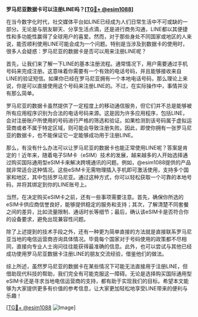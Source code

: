 **罗马尼亚数据卡可以注册LINE吗？[[TG💪+ @esim1088](https://t.me/s/esim1088)]**

在当今数字化时代，社交媒体平台如LINE已经成为人们日常生活中不可或缺的一部分。无论是与朋友聊天、分享生活点滴，还是进行商务沟通，LINE都以其便捷性和多功能性赢得了全球用户的喜爱。然而，对于那些身处不同国家或地区的人来说，能否顺利使用LINE可能会成为一个问题。特别是当涉及到数据卡的使用时，很多人会疑惑：罗马尼亚的数据卡是否可以用来注册LINE呢？

首先，让我们来了解一下LINE的基本注册流程。通常情况下，用户需要通过手机号码来完成注册。这意味着你需要有一个有效的电话号码，并且能够接收来自LINE的验证短信。如果你已经在罗马尼亚拥有一个本地电话号码，那么理论上来说，你是可以直接使用这个号码来注册LINE的。不过，在实际操作中，事情并没有那么简单。

罗马尼亚的数据卡虽然提供了一定程度上的移动通信服务，但它们并不总是能够被所有应用程序识别为合法的电话号码来源。这是因为许多应用程序，包括LINE，会对注册账户所使用的号码进行严格的筛选和验证。如果检测到该号码属于虚拟运营商或者不属于特定区域，则可能会导致注册失败。因此，即使你拥有一张罗马尼亚的数据卡，也不能保证它一定能够成功用于注册LINE。

那么，有没有什么办法可以让罗马尼亚的数据卡也能正常使用LINE呢？答案是肯定的！近年来，随着电子SIM卡（eSIM）技术的发展，越来越多的人开始选择通过购买国际通用型eSIM卡来解决跨境通讯的问题。例如，@esim1088提供的产品就非常适合这种情况。这些eSIM卡无需物理插入手机即可激活使用，支持多个国家和地区，其中包括罗马尼亚。通过这种方式，你可以轻松获取一个可靠的本地号码，并将其绑定到你的LINE账号上。

当然，在决定购买eSIM卡之前，还有一些事项需要注意。首先，确保你所选的eSIM卡供应商信誉良好，能够提供稳定的服务和支持；其次，了解清楚不同套餐之间的差异，比如流量限制、通话时长等细节；最后，确认该eSIM卡是否符合你的设备要求，避免出现兼容性问题。

除了上述提到的技术手段之外，还有一种更为简单直接的方法就是直接联系罗马尼亚当地的电信运营商咨询具体情况。毕竟每个国家对于号码使用的政策都不尽相同，直接向专业人士询问往往能获得最准确的信息。此外，也可以尝试与其他已经成功使用罗马尼亚数据卡注册LINE的朋友交流经验，借鉴他们的做法。

综上所述，虽然罗马尼亚的数据卡在某些情况下可能无法直接用于注册LINE，但借助现代科技的帮助，我们完全有可能克服这一障碍。无论是选择购买国际通用型eSIM卡还是寻求当地电信运营商的支持，都有助于实现我们的目标。希望本文能够为大家提供更多有价值的参考信息，让大家更加轻松地享受LINE带来的便利与乐趣！

[[TG💪+ @esim1088](https://t.me/s/esim1088) ![Image](https://i.postimg.cc/4NQfJmqS/Snipaste-2025-05-13-00-14-12.png)]